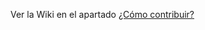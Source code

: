 Ver la Wiki en el apartado [¿Cómo contribuir?](https://github.com/MatiasVME/HFTM/wiki/%C2%BFC%C3%B3mo-contribuir%3F)
